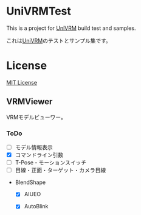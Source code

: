 # UniVRMTest

This is a project for [UniVRM](https://github.com/dwango/UniVRM) build test and samples.

これは[UniVRM](https://github.com/dwango/UniVRM)のテストとサンプル集です。

# License

[MIT License](License.txt)


## VRMViewer

VRMモデルビューワー。

### ToDo

* [ ] モデル情報表示
* [x] コマンドライン引数
* [ ] T-Pose・モーションスイッチ
* [ ] 目線・正面・ターゲット・カメラ目線
* BlendShape
    * [x] AIUEO
    * [x] AutoBlink 

